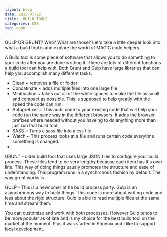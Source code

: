 ```yaml
---
layout: blog
date: 2015-07-26
title:  BUILD TOOLS
categories: CSS
tag: code
---
```


GULP OR GRUNT? Who? What are those? Let's take a little deeper look into what a build tool is and explore the world of MAGIC code helpers.

<!--more-->
A Build tool is some piece of software that allows you to do something to your code after you are done writting it. There are lots of different functions a build tool can help with. Both Grunt and Gulp have large libraries that can help you accomplish many different tasks. 

 - Clean ~ removes a file or folder
 - Concatinate ~ adds multiple files into one large file
 - Minification ~ takes out all of the white spaces to make the file as small and compact as possible. This is supposed to help greatly with the speed the code can run. 
 - Autoprefixer ~ This adds code to your existing code that will help your code run the same way in the different browsers. It adds the browser prefixes where needed without you haveing to do anything more than just run that build tool. 
 - SASS ~ Turns a sass file into a css file. 
 - Watch ~ This process looks at a file and runs certain code everytime something is changed. 
 - 

GRUNT - older build tool that uses large JSON files to configure your build process. These files tend to be very lengthy because each item has it's own line. This way of doing things usualy promotes the structure and ease of understanding. This program runs in a synchronous fashion by default. The way grunt works is 


GULP - This is a newcomer ot he build process party. Gulp is an asynchronous way to build things. This code is more about writing code and less about the rigid structure. Gulp is able to read multiple files at the same time and stream them. 


You can customize and work with both processes. However Gulp tends to be more popular as of late and is my choice for the best build tool on the market at the moment. Plus it was started in Phoenix and I like to support local development. 